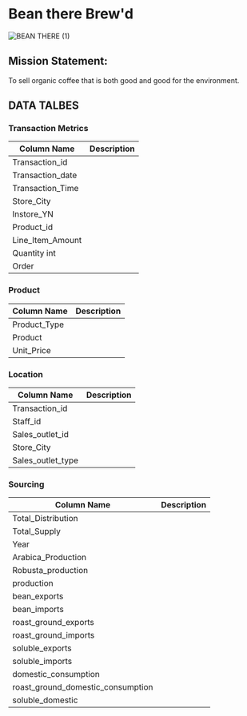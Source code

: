 # Bean there Brew'd 

 ![BEAN THERE (1)](https://github.com/user-attachments/assets/99c092c4-42d5-4300-8d4e-6cbdf78c80de)


## Mission Statement:
   To sell organic coffee that is both good and good for the environment.


## DATA TALBES

### Transaction Metrics
| Column Name | Description |
| --- | --- |
| Transaction_id |  |
| Transaction_date |  |
| Transaction_Time |  |
| Store_City |  |
| Instore_YN |  |
| Product_id |  |
| Line_Item_Amount|  |
| Quantity int |  |
| Order |  |

### Product
| Column Name | Description |
| --- | --- |
| Product_Type |  |
| Product |  |
| Unit_Price |  |

### Location
| Column Name | Description |
| --- | --- |
| Transaction_id |  |
| Staff_id |  |
| Sales_outlet_id |  |
| Store_City |  |
| Sales_outlet_type |  |

### Sourcing
| Column Name | Description |
| --- | --- |
| Total_Distribution |  |
| Total_Supply |  |
| Year |  |
| Arabica_Production |  |
| Robusta_production |  |
| production |  |
| bean_exports |  |
| bean_imports |  |
| roast_ground_exports|  |
| roast_ground_imports |  |
| soluble_exports |  |
| soluble_imports |  |
| domestic_consumption |  |
| roast_ground_domestic_consumption |  |
| soluble_domestic |  |







